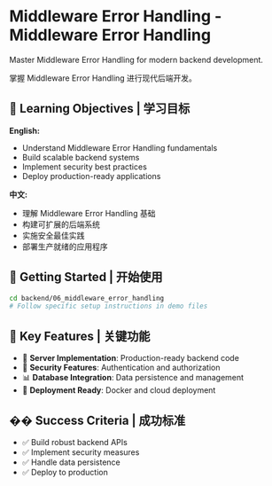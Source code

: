 # Middleware Error Handling - Middleware Error Handling

Master Middleware Error Handling for modern backend development.

掌握 Middleware Error Handling 进行现代后端开发。

## 🎯 Learning Objectives | 学习目标

**English:**
- Understand Middleware Error Handling fundamentals
- Build scalable backend systems
- Implement security best practices
- Deploy production-ready applications

**中文:**
- 理解 Middleware Error Handling 基础
- 构建可扩展的后端系统
- 实施安全最佳实践
- 部署生产就绪的应用程序

## 🚀 Getting Started | 开始使用

```bash
cd backend/06_middleware_error_handling
# Follow specific setup instructions in demo files
```

## 📁 Key Features | 关键功能

- 🔧 **Server Implementation**: Production-ready backend code
- 🔐 **Security Features**: Authentication and authorization
- 📊 **Database Integration**: Data persistence and management
- 🚀 **Deployment Ready**: Docker and cloud deployment

## �� Success Criteria | 成功标准

- ✅ Build robust backend APIs
- ✅ Implement security measures
- ✅ Handle data persistence
- ✅ Deploy to production

